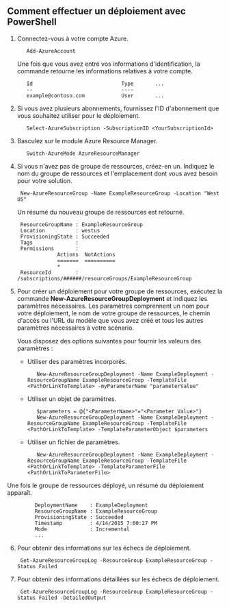 ## Comment effectuer un déploiement avec PowerShell

1. Connectez-vous à votre compte Azure.

          Add-AzureAccount

   Une fois que vous avez entré vos informations d'identification, la commande retourne les informations relatives à votre compte.

          Id                             Type       ...
          --                             ----    
          example@contoso.com            User       ...   

2. Si vous avez plusieurs abonnements, fournissez l'ID d'abonnement que vous souhaitez utiliser pour le déploiement. 

          Select-AzureSubscription -SubscriptionID <YourSubscriptionId>

3. Basculez sur le module Azure Resource Manager.

          Switch-AzureMode AzureResourceManager

4. Si vous n'avez pas de groupe de ressources, créez-en un. Indiquez le nom du groupe de ressources et l'emplacement dont vous avez besoin pour votre solution.

        New-AzureResourceGroup -Name ExampleResourceGroup -Location "West US"

   Un résumé du nouveau groupe de ressources est retourné.

        ResourceGroupName : ExampleResourceGroup
        Location          : westus
        ProvisioningState : Succeeded
        Tags              :
        Permissions       :
                    Actions  NotActions
                    =======  ==========
                    *
        ResourceId        : /subscriptions/######/resourceGroups/ExampleResourceGroup

5. Pour créer un déploiement pour votre groupe de ressources, exécutez la commande **New-AzureResourceGroupDeployment** et indiquez les paramètres nécessaires. Les paramètres comprennent un nom pour votre déploiement, le nom de votre groupe de ressources, le chemin d'accès ou l'URL du modèle que vous avez créé et tous les autres paramètres nécessaires à votre scénario. 
   
   Vous disposez des options suivantes pour fournir les valeurs des paramètres :
   
   - Utiliser des paramètres incorporés.

            New-AzureResourceGroupDeployment -Name ExampleDeployment -ResourceGroupName ExampleResourceGroup -TemplateFile <PathOrLinkToTemplate> -myParameterName "parameterValue"

   - Utiliser un objet de paramètres.

            $parameters = @{"<ParameterName>"="<Parameter Value>"}
            New-AzureResourceGroupDeployment -Name ExampleDeployment -ResourceGroupName ExampleResourceGroup -TemplateFile <PathOrLinkToTemplate> -TemplateParameterObject $parameters

   - Utiliser un fichier de paramètres.

            New-AzureResourceGroupDeployment -Name ExampleDeployment -ResourceGroupName ExampleResourceGroup -TemplateFile <PathOrLinkToTemplate> -TemplateParameterFile <PathOrLinkToParameterFile>

  Une fois le groupe de ressources déployé, un résumé du déploiement apparaît.

             DeploymentName    : ExampleDeployment
             ResourceGroupName : ExampleResourceGroup
             ProvisioningState : Succeeded
             Timestamp         : 4/14/2015 7:00:27 PM
             Mode              : Incremental
             ...

6. Pour obtenir des informations sur les échecs de déploiement.

        Get-AzureResourceGroupLog -ResourceGroup ExampleResourceGroup -Status Failed

7. Pour obtenir des informations détaillées sur les échecs de déploiement.

        Get-AzureResourceGroupLog -ResourceGroup ExampleResourceGroup -Status Failed -DetailedOutput

<!---HONumber=62-->